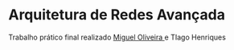 # Arquitetura de Redes Avançada

<p>
  Trabalho prático final realizado
  <a href="https://github.com/miguelfoliveira"> Miguel Oliveira </a>
  e
  TIago Henriques
</p>
